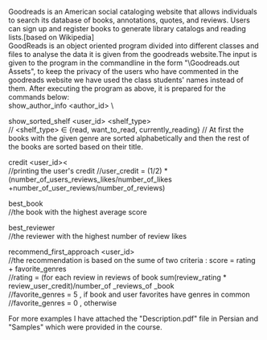 Goodreads is an American social cataloging website that allows individuals to search its database of books, annotations, quotes, and reviews. 
Users can sign up and register books to generate library catalogs and reading lists.[based on Wikipedia] \
GoodReads is an object oriented program divided into different classes and files to analyse the data it is given from the goodreads website.The input is given to the
program in the commandline in the form "\Goodreads.out Assets", to keep the privacy of the users who have commented in the goodreads website we have used the class 
students' names instead of them.
After executing the program as above, it is prepared for the commands below: \
show_author_info <author_id> \

show_sorted_shelf <user_id> <shelf_type> <genre> \
// <shelf_type> ∈ {read, want_to_read, currently_reading} 
// At first the books with the given genre are sorted alphabetically and then the rest of the books are sorted based on their title. 

‫‪credit‬‬ ‫>‪<user_id>\
//printing the user's credit 
//user_credit = (1/2) * (number_of_users_reviews_likes/number_of_likes +number_of_user_reviews/number_of_reviews) 

‫‪best_book‬‬ \
//the book with the highest average score 

best_reviewer \
//the reviewer with the highest number of review likes 

recommend_first_approach <user_id> \
//the recommendation is based on the sume of two criteria : score = rating + favorite_genres \
//rating = (for each review in reviews of book sum(review_rating * review_user_credit)/number_of _reviews_of _book \
//favorite_genres = 5 , if book and user favorites have genres in common \
//favorite_genres = 0 , otherwise 

For more examples I have attached the "Description.pdf" file in Persian and "Samples" which were provided in the course. 

